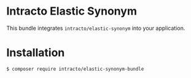 Intracto Elastic Synonym
============

This bundle integrates `intracto/elastic-synonym` into your application.

Installation
============


```console
$ composer require intracto/elastic-synonym-bundle
```